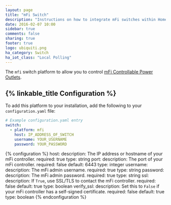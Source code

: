 ```yaml
---
layout: page
title: "mFi Switch"
description: "Instructions on how to integrate mFi switches within Home Assistant."
date: 2016-02-07 10:00
sidebar: true
comments: false
sharing: true
footer: true
logo: ubiquiti.png
ha_category: Switch
ha_iot_class: "Local Polling"
---
```



The `mfi` switch platform to allow you to control [mFi Controllable Power Outlets](https://www.ubnt.com/mfi/mpower/).

## {% linkable_title Configuration %}

To add this platform to your installation, add the following to your `configuration.yaml` file:

```yaml
# Example configuration.yaml entry
switch:
  - platform: mfi
    host: IP_ADDRESS_OF_SWITCH
    username: YOUR_USERNAME
    password: YOUR_PASSWORD
```

{% configuration %}
host:
  description: The IP address or hostname of your mFi controller.
  required: true
  type: string
port:
  description: The port of your mFi controller.
  required: false
  default: 6443
  type: integer
username:
  description: The mFi admin username.
  required: true
  type: string
password:
  description: The mFi admin password.
  required: true
  type: string
ssl:
  description: If `True`, use SSL/TLS to contact the mFi controller.
  required: false
  default: true
  type: boolean
verify_ssl:
  description: Set this to `False` if your mFi controller has a self-signed certificate.
  required: false
  default: true
  type: boolean
{% endconfiguration %}
